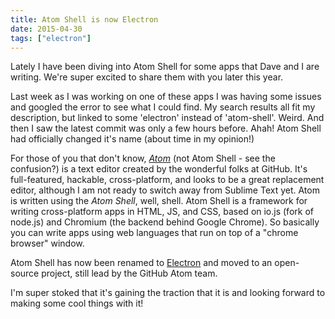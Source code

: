 ```yaml
---
title: Atom Shell is now Electron
date: 2015-04-30
tags: ["electron"]
---
```


Lately I have been diving into Atom Shell for some apps that Dave and I are writing. We're super excited to share them with you later this year.

Last week as I was working on one of these apps I was having some issues and googled the error to see what I could find. My search results all fit my description, but linked to some 'electron' instead of 'atom-shell'. Weird. And then I saw the latest commit was only a few hours before. Ahah! Atom Shell had officially changed it's name (about time in my opinion!)

For those of you that don't know, _[Atom][1]_ (not Atom Shell - see the confusion?) is a text editor created by the wonderful folks at GitHub. It's full-featured, hackable, cross-platform, and looks to be a great replacement editor, although I am not ready to switch away from Sublime Text yet. Atom is written using the _Atom Shell_, well, shell. Atom Shell is a framework for writing cross-platform apps in HTML, JS, and CSS, based on io.js (fork of node.js) and Chromium (the backend behind Google Chrome). So basically you can write apps using web languages that run on top of a "chrome browser" window.

Atom Shell has now been renamed to [Electron][2] and moved to an open-source project, still lead by the GitHub Atom team.

I'm super stoked that it's gaining the traction that it is and looking forward to making some cool things with it!

[1]: https://atom.io/
[2]: http://electron.atom.io/
